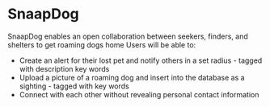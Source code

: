 # SnaapDog 

SnaapDog enables an open collaboration between seekers, finders, and shelters to get roaming dogs home
Users will be able to:
* Create an alert for their lost pet and notify others in a set radius - tagged with description key words
* Upload a picture of a roaming dog and insert into the database as a sighting - tagged with key words
* Connect with each other without revealing personal contact information
